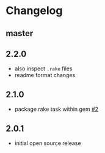 Changelog
===


master
---

2.2.0
---

- also inspect `.rake` files
- readme format changes

2.1.0
---

- package rake task within gem [#2](https://github.com/runtastic/rubocop_runner/pull/2)

2.0.1
---

- initial open source release
